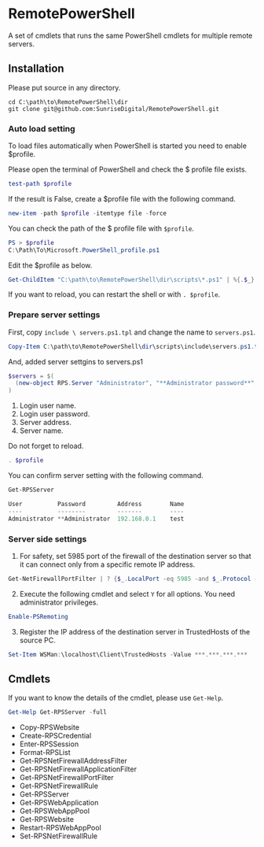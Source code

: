 # RemotePowerShell

A set of cmdlets that runs the same PowerShell cmdlets for multiple remote servers.

## Installation

Please put source in any directory.

```
cd C:\path\to\RemotePowerShell\dir
git clone git@github.com:SunriseDigital/RemotePowerShell.git
```

### Auto load setting

To load files automatically when PowerShell is started you need to enable $profile.

Please open the terminal of PowerShell and check the $ profile file exists.

```ps1
test-path $profile
```

If the result is False, create a $profile file with the following command.

```ps1
new-item -path $profile -itemtype file -force
```

You can check the path of the $ profile file with `$profile`.

```ps1
PS > $profile
C:\Path\To\Microsoft.PowerShell_profile.ps1
```

Edit the $profile as below.

```ps1
Get-ChildItem "C:\path\to\RemotePowerShell\dir\scripts\*.ps1" | %{.$_}
```

If you want to reload, you can restart the shell or with `. $profile`.

### Prepare server settings

First, copy `include \ servers.ps1.tpl` and change the name to `servers.ps1`.

```ps1
Copy-Item C:\path\to\RemotePowerShell\dir\scripts\include\servers.ps1.tpl C:\path\to\RemotePowerShell\dir\scripts\include\servers.ps1
```

And, added server settgins to servers.ps1

```ps1
$servers = $(
  (new-object RPS.Server "Administrator", "**Administrator password**", "192.168.0.1", "test")
)
```

1. Login user name.
1. Login user password.
1. Server address.
1. Server name.

Do not forget to reload.

```ps1
. $profile
```

You can confirm server setting with the following command.

```ps1
Get-RPSServer

User          Password         Address        Name
----          --------         -------        ----
Administrator **Administrator  192.168.0.1    test
```

### Server side settings

1. For safety, set 5985 port of the firewall of the destination server so that it can connect only from a specific remote IP address.

```ps1
Get-NetFirewallPortFilter | ? {$_.LocalPort -eq 5985 -and $_.Protocol -eq "TCP"} | Get-NetFirewallRule | ? {$_.Direction –eq "Inbound"} | Set-NetFirewallRule -RemoteAddress ***.***.***.***
```

2. Execute the following cmdlet and select `Y` for all options. You need administrator privileges.

```ps1
Enable-PSRemoting
```

3. Register the IP address of the destination server in TrustedHosts of the source PC.

```ps1
Set-Item WSMan:\localhost\Client\TrustedHosts -Value ***.***.***.***
```


## Cmdlets

If you want to know the details of the cmdlet, please use `Get-Help`.

```ps1
Get-Help Get-RPSServer -full
```

* Copy-RPSWebsite
* Create-RPSCredential
* Enter-RPSSession
* Format-RPSList
* Get-RPSNetFirewallAddressFilter
* Get-RPSNetFirewallApplicationFilter
* Get-RPSNetFirewallPortFilter
* Get-RPSNetFirewallRule
* Get-RPSServer
* Get-RPSWebApplication
* Get-RPSWebAppPool
* Get-RPSWebsite
* Restart-RPSWebAppPool
* Set-RPSNetFirewallRule
